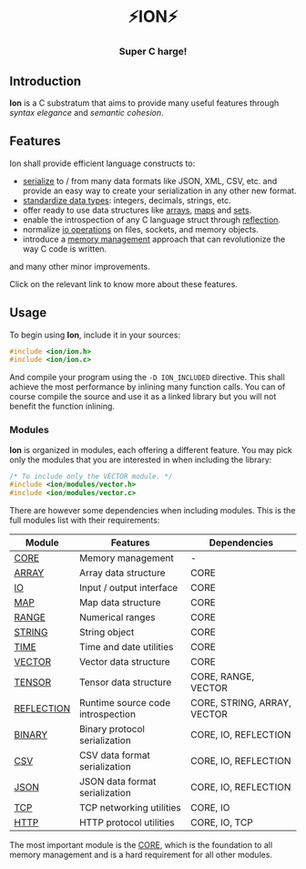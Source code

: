 <div align="center">
  <h1>⚡️ION⚡️</h1>
  <h3>Super C harge!</h3>
</div>

## Introduction

__Ion__ is a C substratum that aims to provide many useful features through *syntax
elegance* and *semantic cohesion*.

## Features

Ion shall provide efficient language constructs to:

  - [serialize](doc/serialization.md) to / from many data formats like JSON, XML, CSV,
    etc. and provide an easy way to create your serialization in any other new format.
  - [standardize data types](doc/data-types.md): integers, decimals, strings, etc.
  - offer ready to use data structures like [arrays](doc/array.md), [maps](doc/map.md)
    and [sets](doc/set.md).
  - enable the introspection of any C language struct through
    [reflection](doc/reflection.md).
  - normalize [io operations](doc/io.md) on files, sockets, and memory objects.
  - introduce a [memory management](doc/memory.md) approach that can revolutionize
    the way C code is written.

and many other minor improvements.

Click on the relevant link to know more about these features.

## Usage

To begin using __Ion__, include it in your sources:

```c
#include <ion/ion.h>
#include <ion/ion.c>
```

And compile your program using the `-D ION_INCLUDED` directive. This shall achieve the
most performance by inlining many function calls. You can of course compile the source
and use it as a linked library but you will not benefit the function inlining.

### Modules

__Ion__ is organized in modules, each offering a different feature. You may pick only
the modules that you are interested in when including the library:

```c
/* To include only the VECTOR module. */
#include <ion/modules/vector.h>
#include <ion/modules/vector.c>
```

There are however some dependencies when including modules. This is the full modules
list with their requirements:

| Module                                  | Features                          | Dependencies                |
|-----------------------------------------|-----------------------------------|-----------------------------|
| [CORE](doc/modules/core.md)             | Memory management                 | -                           |
| [ARRAY](doc/modules/array.md)           | Array data structure              | CORE                        |
| [IO](doc/modules/io.md)                 | Input / output interface          | CORE                        |
| [MAP](doc/modules/map.md)               | Map data structure                | CORE                        |
| [RANGE](doc/modules/range.md)           | Numerical ranges                  | CORE                        |
| [STRING](doc/modules/string.md)         | String object                     | CORE                        |
| [TIME](doc/modules/time.md)             | Time and date utilities           | CORE                        |
| [VECTOR](doc/modules/vector.md)         | Vector data structure             | CORE                        |
| [TENSOR](doc/modules/tensor.md)         | Tensor data structure             | CORE, RANGE, VECTOR         |
| [REFLECTION](doc/modules/reflection.md) | Runtime source code introspection | CORE, STRING, ARRAY, VECTOR |
| [BINARY](doc/modules/binary.md)         | Binary protocol serialization     | CORE, IO, REFLECTION        |
| [CSV](doc/modules/csv.md)               | CSV data format serialization     | CORE, IO, REFLECTION        |
| [JSON](doc/modules/json.md)             | JSON data format serialization    | CORE, IO, REFLECTION        |
| [TCP](doc/modules/tcp.md)               | TCP networking utilities          | CORE, IO                    |
| [HTTP](doc/modules/http.md)             | HTTP protocol utilities           | CORE, IO, TCP               |

The most important module is the [CORE](doc/modules/core.md), which is the foundation
to all memory management and is a hard requirement for all other modules.
